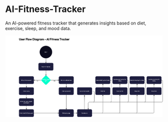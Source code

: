 # AI-Fitness-Tracker

An AI-powered fitness tracker that generates insights based on diet, exercise, sleep, and mood data.

![User Flow Diagram](diagrams/User%20Flow%20Diagram%20-%20AI%20Fitness%20Tracker.png)
